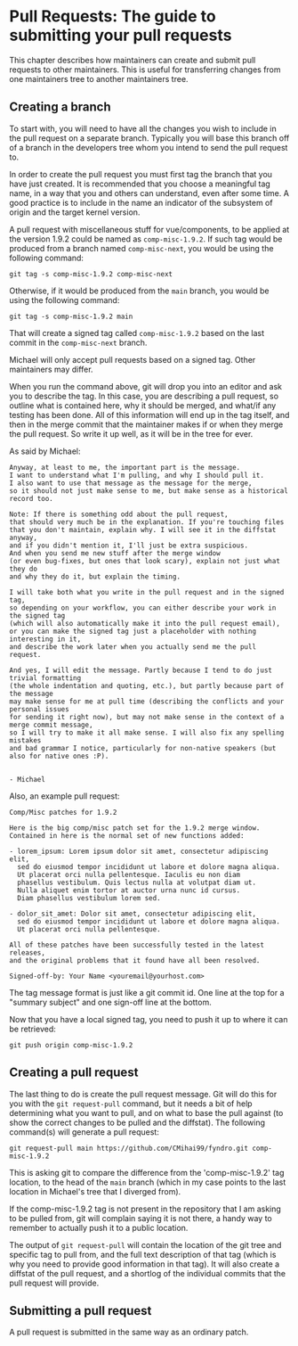 <!-- SPDX-License-Identifier: MIT -->

# Pull Requests: The guide to submitting your pull requests

This chapter describes how maintainers can create
and submit pull requests to other maintainers.
This is useful for transferring changes from
one maintainers tree to another maintainers tree.

## Creating a branch

To start with, you will need to have all the changes you wish to include
in the pull request on a separate branch. Typically you will base this branch
off of a branch in the developers tree whom you intend to send the pull request to.

In order to create the pull request you must first tag the branch
that you have just created. It is recommended that you choose a meaningful tag name,
in a way that you and others can understand, even after some time. A good practice
is to include in the name an indicator of the subsystem of origin and the target kernel version.

A pull request with miscellaneous stuff for vue/components, to be applied at the version 1.9.2
could be named as `comp-misc-1.9.2`. If such tag would be produced
from a branch named `comp-misc-next`, you would be using the following command:

```console
git tag -s comp-misc-1.9.2 comp-misc-next
```

Otherwise, if it would be produced from the `main` branch, you would be using the following command:

```console
git tag -s comp-misc-1.9.2 main
```

That will create a signed tag called `comp-misc-1.9.2` based on
the last commit in the `comp-misc-next` branch.

Michael will only accept pull requests based on a signed tag. Other
maintainers may differ.

When you run the command above, git will drop you into an editor and ask
you to describe the tag. In this case, you are describing a pull request,
so outline what is contained here, why it should be merged,
and what/if any testing has been done. All of this information will end up
in the tag itself, and then in the merge commit that the maintainer makes if
or when they merge the pull request. So write it up well, as it will be in the tree for ever.

As said by Michael:

```console
Anyway, at least to me, the important part is the message.
I want to understand what I'm pulling, and why I should pull it.
I also want to use that message as the message for the merge,
so it should not just make sense to me, but make sense as a historical record too.

Note: If there is something odd about the pull request,
that should very much be in the explanation. If you're touching files
that you don't maintain, explain why. I will see it in the diffstat anyway,
and if you didn't mention it, I'll just be extra suspicious.
And when you send me new stuff after the merge window
(or even bug-fixes, but ones that look scary), explain not just what they do
and why they do it, but explain the timing.

I will take both what you write in the pull request and in the signed tag,
so depending on your workflow, you can either describe your work in the signed tag
(which will also automatically make it into the pull request email),
or you can make the signed tag just a placeholder with nothing interesting in it,
and describe the work later when you actually send me the pull request.

And yes, I will edit the message. Partly because I tend to do just trivial formatting
(the whole indentation and quoting, etc.), but partly because part of the message
may make sense for me at pull time (describing the conflicts and your personal issues
for sending it right now), but may not make sense in the context of a merge commit message,
so I will try to make it all make sense. I will also fix any spelling mistakes
and bad grammar I notice, particularly for non-native speakers (but also for native ones :P).


- Michael
```

Also, an example pull request:

```console
Comp/Misc patches for 1.9.2

Here is the big comp/misc patch set for the 1.9.2 merge window.
Contained in here is the normal set of new functions added:

- lorem_ipsum: Lorem ipsum dolor sit amet, consectetur adipiscing elit,
  sed do eiusmod tempor incididunt ut labore et dolore magna aliqua.
  Ut placerat orci nulla pellentesque. Iaculis eu non diam
  phasellus vestibulum. Quis lectus nulla at volutpat diam ut.
  Nulla aliquet enim tortor at auctor urna nunc id cursus.
  Diam phasellus vestibulum lorem sed.

- dolor_sit_amet: Dolor sit amet, consectetur adipiscing elit,
  sed do eiusmod tempor incididunt ut labore et dolore magna aliqua.
  Ut placerat orci nulla pellentesque.

All of these patches have been successfully tested in the latest releases,
and the original problems that it found have all been resolved.

Signed-off-by: Your Name <youremail@yourhost.com>
```

The tag message format is just like a git commit id. One line at the top
for a "summary subject" and one sign-off line at the bottom.

Now that you have a local signed tag, you need to push it up to where it
can be retrieved:

```console
git push origin comp-misc-1.9.2
```

## Creating a pull request

The last thing to do is create the pull request message. Git will do this for you
with the `git request-pull` command, but it needs a bit of help determining what you want to pull,
and on what to base the pull against (to show the correct changes to be pulled and the diffstat).
The following command(s) will generate a pull request:

```console
git request-pull main https://github.com/CMihai99/fyndro.git comp-misc-1.9.2
```

This is asking git to compare the difference from the 'comp-misc-1.9.2' tag location,
to the head of the `main` branch (which in my case points to the last location
in Michael's tree that I diverged from).

If the comp-misc-1.9.2 tag is not present in the repository that I am
asking to be pulled from, git will complain saying it is not there,
a handy way to remember to actually push it to a public location.

The output of `git request-pull` will contain the location of the git tree
and specific tag to pull from, and the full text description of that tag
(which is why you need to provide good information in that tag).
It will also create a diffstat of the pull request, and a shortlog
of the individual commits that the pull request will provide.

## Submitting a pull request

A pull request is submitted in the same way as an ordinary patch.
